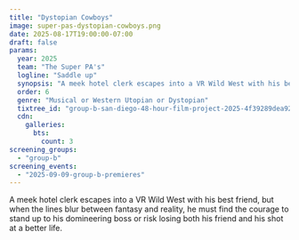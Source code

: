 ```yaml
---
title: "Dystopian Cowboys"
image: super-pas-dystopian-cowboys.png
date: 2025-08-17T19:00:00-07:00
draft: false
params:
  year: 2025
  team: "The Super PA's"
  logline: "Saddle up"
  synopsis: "A meek hotel clerk escapes into a VR Wild West with his best friend, but when the lines blur between fantasy and reality, he must find the courage to stand up to his domineering boss or risk losing both his friend and his shot at a better life."
  order: 6
  genre: "Musical or Western Utopian or Dystopian"
  tixtree_id: "group-b-san-diego-48-hour-film-project-2025-4f39289dea92"
  cdn:
    galleries:
      bts:
        count: 3
screening_groups:
  - "group-b"
screening_events:
  - "2025-09-09-group-b-premieres"
---
```


A meek hotel clerk escapes into a VR Wild West with his best friend, but when the lines blur between fantasy and reality, he must find the courage to stand up to his domineering boss or risk losing both his friend and his shot at a better life.
